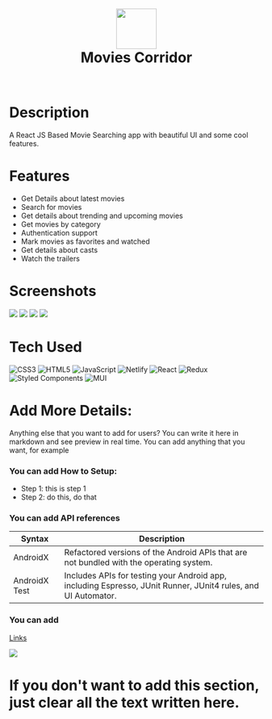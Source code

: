 <div align="center">
      <h1> <img src="https://fontmeme.com/permalink/220902/618ae14b24d631aa76eb9b51b7bf8f52.png" width="80px"><br/>Movies Corridor</h1>
     </div>
<p align="center"> <a href="https://movies-corridor.netlify.app/" target="_blank"><img alt="" src="https://img.shields.io/badge/Website-EA4C89?style=normal&logo=dribbble&logoColor=white" style="vertical-align:center" /></a> <a href="Anshuman115" target="_blank"><img alt="" src="https://img.shields.io/badge/Twitter-1DA1F2?style=normal&logo=twitter&logoColor=white" style="vertical-align:center" /></a> <a href="Anshuman115}" target="_blank"><img alt="" src="https://img.shields.io/badge/LinkedIn-0077B5?style=normal&logo=linkedin&logoColor=white" style="vertical-align:center" /></a> </p>

# Description
A React JS Based Movie Searching app with beautiful UI and some cool features.

# Features
- Get Details about latest movies
- Search for movies
- Get details about trending and upcoming movies
- Get movies by category
- Authentication support
- Mark movies as favorites and watched
- Get details about casts
- Watch the trailers
# Screenshots
 <img src="https://drive.google.com/file/d/1xzPdbM63XcYkWi0zj9FTckDSDZi18RZX/view?usp=sharing"> <img src="https://drive.google.com/file/d/1jT1dISXBwcl5PEXC3MUr1NSmQdpbYnIh/view?usp=sharing"> <img src="https://drive.google.com/file/d/1sykCbLRVnjMilUxm85NzbD4G1Ujn-UNq/view?usp=sharing"> <img src="https://drive.google.com/file/d/1WB1gJ26Hp6uKwNGkG82S_YJAx5dY9S3T/view?usp=sharing">
# Tech Used
 ![CSS3](https://img.shields.io/badge/css3-%231572B6.svg?style=for-the-badge&logo=css3&logoColor=white) ![HTML5](https://img.shields.io/badge/html5-%23E34F26.svg?style=for-the-badge&logo=html5&logoColor=white) ![JavaScript](https://img.shields.io/badge/javascript-%23323330.svg?style=for-the-badge&logo=javascript&logoColor=%23F7DF1E) ![Netlify](https://img.shields.io/badge/netlify-%23000000.svg?style=for-the-badge&logo=netlify&logoColor=#00C7B7) ![React](https://img.shields.io/badge/react-%2320232a.svg?style=for-the-badge&logo=react&logoColor=%2361DAFB) ![Redux](https://img.shields.io/badge/redux-%23593d88.svg?style=for-the-badge&logo=redux&logoColor=white) ![Styled Components](https://img.shields.io/badge/styled--components-DB7093?style=for-the-badge&logo=styled-components&logoColor=white) ![MUI](https://img.shields.io/badge/MUI-%230081CB.svg?style=for-the-badge&logo=material-ui&logoColor=white)
      
# Add More Details:
Anything else that you want to add for users? You can write it here in markdown and see preview in real time. You can add anything that you want, for example

### You can add How to Setup:
- Step 1: this is step 1
- Step 2: do this, do that

### You can add API references
| Syntax | Description |
| ----------- | ----------- |
| AndroidX | Refactored versions of the Android APIs that are not bundled with the operating system. |
| AndroidX Test | Includes APIs for testing your Android app, including Espresso, JUnit Runner, JUnit4 rules, and UI Automator. |

### You can add 
[Links](https://itsvg.in)
 
![](https://img.shields.io/badge/IMAGES-4298B8.svg?style=for-the-badge&logoColor=white)
# If you don't want to add this section, just clear all the text written here.

      
<!-- </> with 💛 by readMD (https://readmd.itsvg.in) -->
    